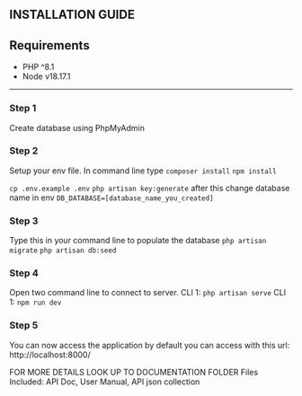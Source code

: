 ## INSTALLATION GUIDE
## Requirements
 - PHP ^8.1
 - Node v18.17.1

---
### Step 1
Create database using PhpMyAdmin

### Step 2
Setup your env file. In command line type
`composer install`
`npm install` 

`cp .env.example .env`
`php artisan key:generate`
after this change database name in env `DB_DATABASE=[database_name_you_created]`

### Step 3
Type this in your command line to populate the database
`php artisan migrate`
`php artisan db:seed`


### Step 4
Open two command line to connect to server.
CLI 1: `php artisan serve`
CLI 1: `npm run dev`

### Step 5
You can now access the application by default you can access with this url: http://localhost:8000/

FOR MORE DETAILS LOOK UP TO DOCUMENTATION FOLDER
Files Included: API Doc, User Manual, API json collection

